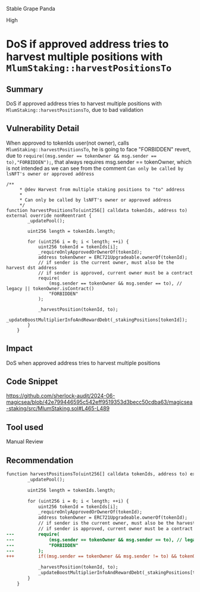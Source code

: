 Stable Grape Panda

High

# DoS if approved address tries to harvest multiple positions with `MlumStaking::harvestPositionsTo`

## Summary
DoS if approved address tries to harvest multiple positions with `MlumStaking::harvestPositionsTo`, due to bad validation

## Vulnerability Detail
When approved  to tokenIds user(not owner), calls `MlumStaking::harvestPositionsTo`, he is going to face "FORBIDDEN" revert, due to `require((msg.sender == tokenOwner && msg.sender == to),"FORBIDDEN");`, that always requires msg.sender == tokenOwner, which is not intended as we can see from the comment `Can only be called by lsNFT's owner or approved address`
```solidity
/**
     * @dev Harvest from multiple staking positions to "to" address
     *
     * Can only be called by lsNFT's owner or approved address
     */
function harvestPositionsTo(uint256[] calldata tokenIds, address to) external override nonReentrant {
        _updatePool();

        uint256 length = tokenIds.length;

        for (uint256 i = 0; i < length; ++i) {
            uint256 tokenId = tokenIds[i];
            _requireOnlyApprovedOrOwnerOf(tokenId);
            address tokenOwner = ERC721Upgradeable.ownerOf(tokenId);
            // if sender is the current owner, must also be the harvest dst address
            // if sender is approved, current owner must be a contract
            require(
                (msg.sender == tokenOwner && msg.sender == to), // legacy || tokenOwner.isContract()
                "FORBIDDEN"
            );

            _harvestPosition(tokenId, to);
            _updateBoostMultiplierInfoAndRewardDebt(_stakingPositions[tokenId]);
        }
    }
```

## Impact
DoS when approved address tries to harvest multiple positions

## Code Snippet
https://github.com/sherlock-audit/2024-06-magicsea/blob/42e799446595c542eff9519353d3becc50cdba63/magicsea-staking/src/MlumStaking.sol#L465-L489

## Tool used

Manual Review

## Recommendation
```diff
function harvestPositionsTo(uint256[] calldata tokenIds, address to) external override nonReentrant {
        _updatePool();

        uint256 length = tokenIds.length;

        for (uint256 i = 0; i < length; ++i) {
            uint256 tokenId = tokenIds[i];
            _requireOnlyApprovedOrOwnerOf(tokenId);
            address tokenOwner = ERC721Upgradeable.ownerOf(tokenId);
            // if sender is the current owner, must also be the harvest dst address
            // if sender is approved, current owner must be a contract
---         require(
---             (msg.sender == tokenOwner && msg.sender == to), // legacy || tokenOwner.isContract()
---             "FORBIDDEN"
---         );
+++         if((msg.sender == tokenOwner && msg.sender != to) && tokenOwner.code.length == 0) revert("FORBIDDEN");

            _harvestPosition(tokenId, to);
            _updateBoostMultiplierInfoAndRewardDebt(_stakingPositions[tokenId]);
        }
    }
```
